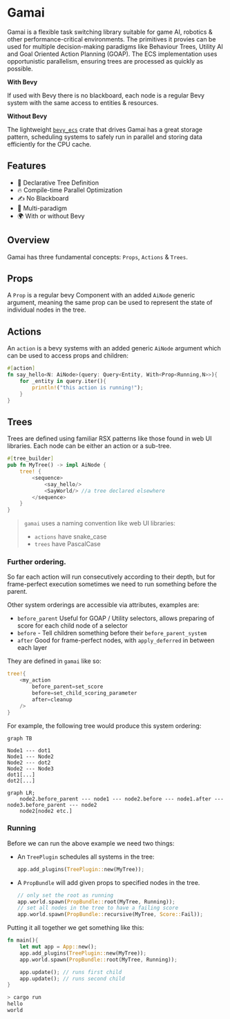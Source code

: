 # Gamai

Gamai is a flexible task switching library suitable for game AI, robotics & other performance-critical environments. The primitives it provies can be used for multiple decision-making paradigms like Behaviour Trees, Utility AI and Goal Oriented Action Planning (GOAP). The ECS implementation uses opportunistic parallelism, ensuring trees are processed as quickly as possible.

**With Bevy**

If used with Bevy there is no blackboard, each node is a regular Bevy system with the same access to entities & resources.

**Without Bevy**

The lightweight [`bevy_ecs`][1] crate that drives Gamai has a great storage pattern, scheduling systems to safely run in parallel and storing data efficiently for the CPU cache.

## Features

- 🌴 Declarative Tree Definition
- 🔥 Compile-time Parallel Optimization
- ✍️ No Blackboard
- 🌈 Multi-paradigm
- 🌍 With or without Bevy


## Overview

Gamai has three fundamental concepts: `Props`, `Actions` & `Trees`.

## Props

A `Prop` is a regular bevy Component with an added `AiNode` generic argument, meaning the same prop can be used to represent the state of individual nodes in the tree.

## Actions

An `action` is a bevy systems with an added generic `AiNode` argument which can be used to access props and children:
```rs
#[action]
fn say_hello<N: AiNode>(query: Query<Entity, With<Prop<Running,N>>){	
	for _entity in query.iter(){
		println!("this action is running!");
	}
}
```

## Trees

Trees are defined using familiar RSX patterns like those found in web UI libraries. Each node can be either an action or a sub-tree.

```rs
#[tree_builder]
pub fn MyTree() -> impl AiNode {
	tree! {
		<sequence>
			<say_hello/>
			<SayWorld/> //a tree declared elsewhere
		</sequence>
	}
}
```

> `gamai` uses a naming convention like web UI libraries:
> - `actions` have snake_case
> - `trees` have PascalCase

### Further ordering.

So far each action will run consecutively according to their depth, but for frame-perfect execution sometimes we need to run something before the parent.

Other system orderings are accessible via attributes, examples are:
- `before_parent` Useful for GOAP / Utility selectors, allows preparing of score for each child node of a selector
- `before` - Tell children something before their `before_parent_system`
- `after` Good for frame-perfect nodes, with `apply_deferred` in between each layer

They are defined in `gamai` like so:
```rs
tree!{
	<my_action
		before_parent=set_score
		before=set_child_scoring_parameter
		after=cleanup
	/>
}
```

For example, the following tree would produce this system ordering:

```mermaid
graph TB

Node1 --- dot1
Node1 --- Node2
Node2 --- dot2
Node2 --- Node3
dot1[...]
dot2[...]
```
```mermaid
graph LR;
	node2.before_parent --- node1 --- node2.before --- node1.after --- node3.before_parent --- node2 
	node2[node2 etc.]
```


### Running

Before we can run the above example we need two things:
- An `TreePlugin` schedules all systems in the tree:
  
	```rs 
	app.add_plugins(TreePlugin::new(MyTree));
	```
- A `PropBundle` will add given props to specified nodes in the tree.
	```rs
	// only set the root as running
	app.world.spawn(PropBundle::root(MyTree, Running));
	// set all nodes in the tree to have a failing score
	app.world.spawn(PropBundle::recursive(MyTree, Score::Fail));
	```

Putting it all together we get something like this:

```rs
fn main(){
	let mut app = App::new();	
	app.add_plugins(TreePlugin::new(MyTree));
	app.world.spawn(PropBundle::root(MyTree, Running));

	app.update(); // runs first child
	app.update(); // runs second child
}
```
```sh
> cargo run
hello
world
```
<!-- > This example uses `bevy`, see [no_bevy](./no_bevy) for more examples. -->

[1]: https://crates.io/crates/bevy_ecs
